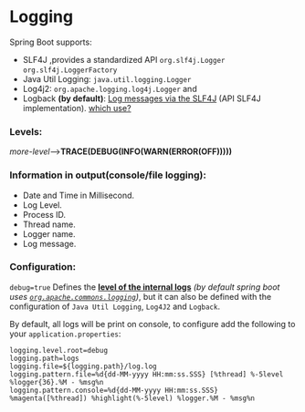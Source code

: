 # Logging
Spring Boot supports: 
* SLF4J ,provides a standardized API 
```org.slf4j.Logger``` 
```org.slf4j.LoggerFactory```
* Java Util Logging: ```java.util.logging.Logger```
* Log4j2: ```org.apache.logging.log4j.Logger``` and 
* Logback **(by default)**: [Log messages via the SLF4J](https://stackify.com/compare-java-logging-frameworks/) (API SLF4J implementation).
[which use?](https://stackify.com/compare-java-logging-frameworks/)

### Levels:
*more-level*-->**TRACE(DEBUG(INFO(WARN(ERROR(OFF)))))**

### Information in output(console/file logging):
* Date and Time in Millisecond.
* Log Level.
* Process ID.
* Thread name.
* Logger name.
* Log message.

### Configuration:
```debug=true```
Defines the [**level of the internal logs**](https://docs.spring.io/spring-boot/docs/current/reference/html/spring-boot-features.html#boot-features-logging) *(by default spring boot uses [```org.apache.commons.logging```](https://commons.apache.org/proper/commons-logging/))*, but it can also be defined with the configuration of ```Java Util Logging```, ```Log4J2``` and ```Logback```.

By default, all logs will be print on console, to configure add the following to your ```application.properties```:
```
logging.level.root=debug
logging.path=logs
logging.file=${logging.path}/log.log
logging.pattern.file=%d{dd-MM-yyyy HH:mm:ss.SSS} [%thread] %-5level %logger{36}.%M - %msg%n
logging.pattern.console=%d{dd-MM-yyyy HH:mm:ss.SSS} %magenta([%thread]) %highlight(%-5level) %logger.%M - %msg%n
```
